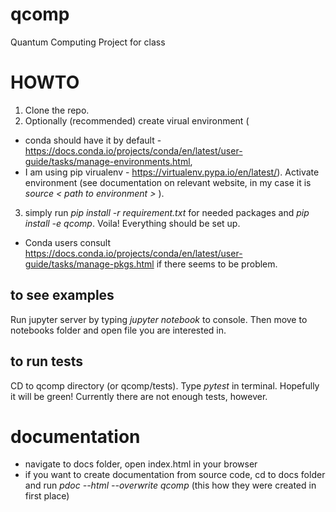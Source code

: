 # qcomp
Quantum Computing Project for class


# HOWTO

1. Clone the repo. 
2. Optionally (recommended) create virual environment (
  * conda should have it by default - https://docs.conda.io/projects/conda/en/latest/user-guide/tasks/manage-environments.html, 
  * I am using pip virualenv - https://virtualenv.pypa.io/en/latest/). Activate environment (see documentation on relevant website, in my case it is *source < path to  environment >* ).
3. simply run *pip install -r requirement.txt* for needed packages and *pip install -e qcomp*. Voila! Everything should be set up. 
  * Conda users consult https://docs.conda.io/projects/conda/en/latest/user-guide/tasks/manage-pkgs.html if there seems to be problem.

## to see examples

Run jupyter server by typing *jupyter notebook* to console. Then move to notebooks folder and open file you are interested in.

## to run tests 

CD to qcomp directory (or qcomp/tests). Type *pytest* in terminal. Hopefully it will be green! Currently there are not enough tests, however.

# documentation 

* navigate to docs folder, open index.html in your browser
* if you want to create documentation from source code, cd to docs folder and run *pdoc --html --overwrite qcomp* (this how they were created in first place)


